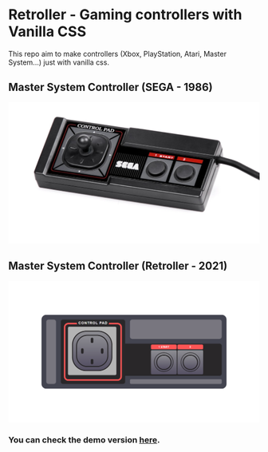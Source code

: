 # Retroller - Gaming controllers with Vanilla CSS
This repo aim to make controllers (Xbox, PlayStation, Atari, Master System...) just with vanilla css.

## Master System Controller (SEGA - 1986)
![Image of Master System Controller](https://github.com/victorinknov/retroller/blob/main/src/images/original-master-system.png)

## Master System Controller (Retroller - 2021) 
![Image of Master System Controller CSS](https://github.com/victorinknov/retroller/blob/main/src/images/retroller-master-system.png)

### You can check the demo version [here](https://victorinknov.ml/retroller/master-system).
